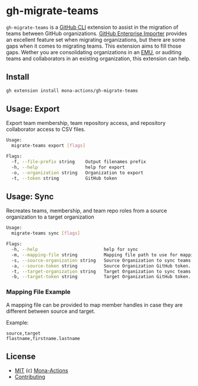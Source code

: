 # gh-migrate-teams

`gh-migrate-teams` is a [GitHub CLI](https://cli.github.com) extension to assist in the migration of teams between GitHub organizations. [GitHub Enterprise Importer](https://github.com/github/gh-gei) provides an excellent feature set when migrating organizations, but there are some gaps when it comes to migrating teams. This extension aims to fill those gaps. Wether you are consolidating organizations in an [EMU](https://docs.github.com/en/enterprise-cloud@latest/admin/identity-and-access-management/using-enterprise-managed-users-for-iam/about-enterprise-managed-users), or auditing teams and collaborators in an existing organization, this extension can help.

## Install

```bash
gh extension install mona-actions/gh-migrate-teams
```

## Usage: Export

Export team membership, team repository access, and repository collaborator access to CSV files.

```bash
Usage:
  migrate-teams export [flags]

Flags:
  -f, --file-prefix string    Output filenames prefix
  -h, --help                  help for export
  -o, --organization string   Organization to export
  -t, --token string          GitHub token
```

## Usage: Sync

Recreates teams, membership, and team repo roles from a source organization to a target organization

```bash
Usage:
  migrate-teams sync [flags]

Flags:
  -h, --help                         help for sync
  -m, --mapping-file string          Mapping file path to use for mapping teams members handles
  -s, --source-organization string   Source Organization to sync teams from
  -a, --source-token string          Source Organization GitHub token. Scopes: read:org, read:user, user:email
  -t, --target-organization string   Target Organization to sync teams from
  -b, --target-token string          Target Organization GitHub token. Scopes: admin:org
```

### Mapping File Example

A mapping file can be provided to map member handles in case they are different between source and target.

Example:

```csv
source,target
flastname,firstname.lastname
```

## License

- [MIT](./license) (c) [Mona-Actions](https://github.com/mona-actions)
- [Contributing](./contributing.md)
